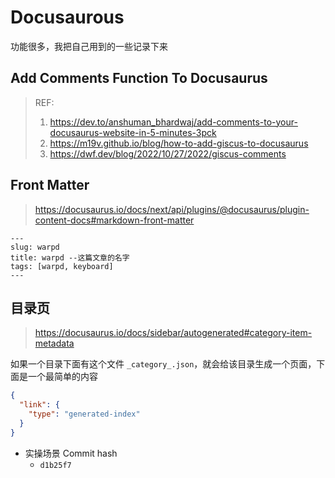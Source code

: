 # Docusaurous

功能很多，我把自己用到的一些记录下来


## Add Comments Function To Docusaurus

> REF:
>
> 1. https://dev.to/anshuman_bhardwaj/add-comments-to-your-docusaurus-website-in-5-minutes-3pck
> 2. https://m19v.github.io/blog/how-to-add-giscus-to-docusaurus
> 3. https://dwf.dev/blog/2022/10/27/2022/giscus-comments

## Front Matter
> https://docusaurus.io/docs/next/api/plugins/@docusaurus/plugin-content-docs#markdown-front-matter

```
---
slug: warpd
title: warpd --这篇文章的名字
tags: [warpd, keyboard]
---
```

## 目录页
> https://docusaurus.io/docs/sidebar/autogenerated#category-item-metadata

如果一个目录下面有这个文件 `_category_.json`，就会给该目录生成一个页面，下面是一个最简单的内容


```json
{
  "link": {
    "type": "generated-index"
  }
}
```

- 实操场景 Commit hash
    - `d1b25f7`
